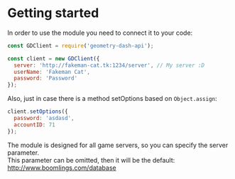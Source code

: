 # Getting started
In order to use the module you need to connect it to your code:
```js
const GDClient = require('geometry-dash-api');

const client = new GDClient({
  server: 'http://fakeman-cat.tk:1234/server', // My server :D
  userName: 'Fakeman Cat',
  password: 'Password'
});
```

Also, just in case there is a method setOptions based on ```Object.assign```:
```js
client.setOptions({
  password: 'asdasd',
  accountID: 71
});
```

The module is designed for all game servers, so you can specify the server parameter.</br>
This parameter can be omitted, then it will be the default: http://www.boomlings.com/database
#
